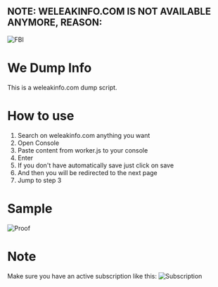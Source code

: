 ## NOTE: WELEAKINFO.COM IS NOT AVAILABLE ANYMORE, REASON:
![FBI](https://i.imgur.com/DegvkaN.jpg)

# We Dump Info
This is a weleakinfo.com dump script.
# How to use
1. Search on weleakinfo.com anything you want
2. Open Console
3. Paste content from worker.js to your console
4. Enter
5. If you don't have automatically save just click on save
6. And then you will be redirected to the next page
7. Jump to step 3
# Sample
![Proof](https://cdn.discordapp.com/attachments/519616631157162006/556876109833306123/unknown.png)
# Note
Make sure you have an active subscription like this:
![Subscription](https://i.imgur.com/KFMUJ4G.png)
